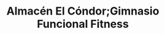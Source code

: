 ---
title: "Almacén El Cóndor;Gimnasio Funcional Fitness"
url: /loja-ecuador/almacen-el-condor-gimnasio-funcional-fitness/
shop: Warenhaus
---